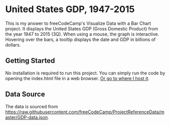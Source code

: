 # United States GDP, 1947-2015

This is my answer to freeCodeCamp's Visualize Data with a Bar Chart project. It displays the United States GDP (Gross Domestic Product) from the year 1947 to 2015 (3Q). When using a mouse, the graph is interactive. Hovering over the bars, a tooltip displays the date and GDP in billions of dollars.

## Getting Started

No installation is required to run this project. You can simply run the code by opening the index.html file in a web browser. [Or go to where I host it](https://robiniversen.com/visualize-data-with-a-bar-chart).

## Data Source

The data is sourced from https://raw.githubusercontent.com/freeCodeCamp/ProjectReferenceData/master/GDP-data.json.

